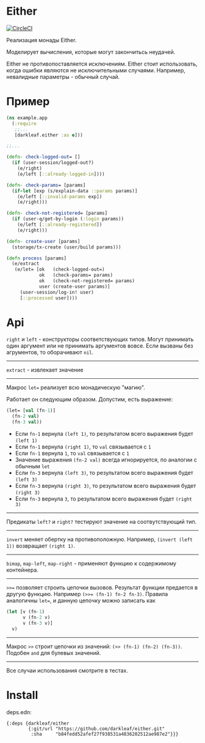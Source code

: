 # Either

[![CircleCI](https://circleci.com/gh/darkleaf/either/tree/master.svg?style=svg)](https://circleci.com/gh/darkleaf/either/tree/master)

Реализация монады Either.

Моделирует вычисления, которые могут закончитьсь неудачей.

Either не противопоставляется исключениям.
Either стоит использовать, когда ошибки являются не исключительными случаями.
Например, невалидные параметры - обычный случай.

# Пример

```clojure
(ns example.app
  (:require
   ;;...
   [darkleaf.either :as e]))

;;...

(defn- check-logged-out= []
  (if (user-session/logged-out?)
    (e/right)
    (e/left [::already-logged-in])))

(defn- check-params= [params]
  (if-let [exp (s/explain-data ::params params)]
    (e/left [::invalid-params exp])
    (e/right)))

(defn- check-not-registered= [params]
  (if (user-q/get-by-login (:login params))
    (e/left [::already-registered])
    (e/right)))

(defn- create-user [params]
  (storage/tx-create (user/build params)))

(defn process [params]
  (e/extract
   (e/let= [ok   (check-logged-out=)
            ok   (check-params= params)
            ok   (check-not-registered= params)
            user (create-user params)]
     (user-session/log-in! user)
     [::processed user])))
```

# Api

`right` и `left` - конструкторы соответствующих типов.
Могут принимать один аргумент или не принимать аргументов вовсе.
Если вызваны без агрументов, то оборачивают `nil`.

***

`extract` - извлекает значение

***

Макрос `let=` реализует всю монадическую "магию".

Работает он следующим образом. Допустим, есть выражение:

```clojure
(let= [val (fn-1)]
  (fn-2 val)
  (fn-3 val))
```

+ Если `fn-1` вернула `(left 1)`, то результатом всего выражения будет `(left 1)`
+ Если `fn-1` вернула `(right 1)`, то `val` связывается с `1`
+ Eсли `fn-1` вернула `1`, то `val` связывается с `1`
+ Значение выражения `(fn-2 val)` всегда игнорируется, по аналогии с обычным `let`
+ Если `fn-3` вернула `(left 3)`, то результатом всего выражения будет `(left 3)`
+ Если `fn-3` вернула `(right 3)`, то результатом всего выражения будет `(right 3)`
+ Если `fn-3` вернула `3`, то результатом всего выражения будет `(right 3)`

***

Предикаты `left?` и `right?` тестируют значение на соотвутствующий тип.

***

`invert` меняет обертку на противоположную. Например, `(invert (left 1))` возвращает `(right 1)`.

***

`bimap`, `map-left`, `map-right` - применяют функцию к содержимому контейнера.

***

`>>=` позволяет строить цепочки вызовов. Результат функции предается в другую функцию.
Например `(>>= (fn-1) fn-2 fn-3)`.
Правила аналогичны `let=`, и данную цепочку можно записать как

```clojure
(let [v (fn-1)
      v (fn-2 v)
      v (fn-3 v)]
  v)
```

***

Макрос `>>` строит цепочки из значений: `(>> (fn-1) (fn-2) (fn-3))`. Подобен `and` для булевых значений.

***

Все случаи использования смотрите в тестах.

# Install

deps.edn:

```edn
{:deps {darkleaf/either
        {:git/url "https://github.com/darkleaf/either.git"
         :sha     "b84fedd52afef27f938531a4836202512ae987e2"}}}
```
